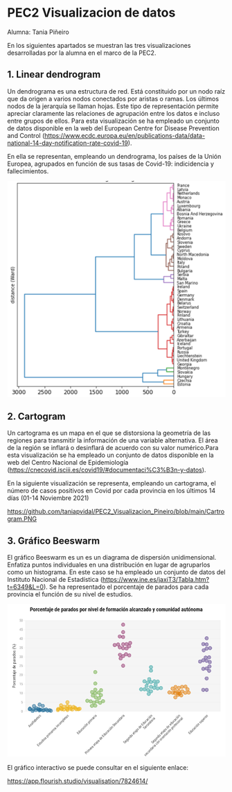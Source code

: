 # PEC2 Visualizacion de datos

Alumna: Tania Piñeiro

En los siguientes apartados se muestran las tres visualizaciones desarrolladas por la alumna en el marco de la PEC2.

## 1. Linear dendrogram

Un dendrograma es una estructura de red. Está constituido por un nodo raíz que da origen a varios nodos conectados por aristas o ramas. Los últimos nodos de la jerarquía se llaman hojas. Este tipo de representación permite apreciar claramente las relaciones de agrupación entre los datos e incluso entre grupos de ellos. Para esta visualización se ha empleado un conjunto de datos disponible en la web del European Centre for Disease Prevention and Control (https://www.ecdc.europa.eu/en/publications-data/data-national-14-day-notification-rate-covid-19).

En ella se representan, empleando un dendrograma, los países de la Unión Europea, agrupados en función de sus tasas de Covid-19: indicidencia y fallecimientos.

![Dendrogram](https://github.com/taniapvidal/PEC2_Visualizacion_Pineiro/blob/main/LinearDendrogram.png)

## 2. Cartogram

Un cartograma es un mapa en el que se distorsiona la geometría de las regiones para transmitir la información de una variable alternativa. El área de la región se inflará o desinflará de acuerdo con su valor numérico.Para esta visualización se ha empleado un conjunto de datos disponible en la web del Centro Nacional de Epidemiología (https://cnecovid.isciii.es/covid19/#documentaci%C3%B3n-y-datos).

En la siguiente visualización se representa, empleando un cartograma, el número de casos positivos en Covid por cada provincia en los últimos 14 días (01-14 Noviembre 2021)

https://github.com/taniapvidal/PEC2_Visualizacion_Pineiro/blob/main/Cartrogram.PNG

## 3. Gráfico Beeswarm

El gráfico Beeswarm es un es un diagrama de dispersión unidimensional. Enfatiza puntos individuales en una distribución en lugar de agruparlos como un histograma.
En este caso se ha empleado un conjunto de datos del Instituto Nacional de Estadística (https://www.ine.es/jaxiT3/Tabla.htm?t=6349&L=0). Se ha representado el porcentaje de parados para cada provincia el función de su nivel de estudios.

![Beeswarm](https://github.com/taniapvidal/PEC2_Visualizacion_Pineiro/blob/main/Beeswarm.PNG)

El gráfico interactivo se puede consultar en el siguiente enlace:

https://app.flourish.studio/visualisation/7824614/
